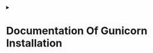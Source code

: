 <details>
<p align="center">
<summary><h1>Documentation Of Gunicorn Installation</h1></summary>
</p>

<table>
  <thead>
    <tr>
      <th>Author</th>
      <th>Created on</th>
      <th>Version</th>
      <th>Internal-Reviewer</th>
      <th>L0-Reviewer</th>
      <th>L1-Reviewer</th>
      <th>L2-Reviewer</th>
    </tr>
  </thead>
  <tbody>
    <tr>
      <td>Shubham</td>
      <td>15-04-25</td>
      <td>version 1</td>
      <td>Komal Jaiswal</td>
      <td>Gaurav Singla</td>
      <td>Rahul Gupta</td>
      <td>Mahesh Kumar</td>
    </tr>
  </tbody>
</table>

<h2>1. Purpose:</h2>
<p>This document provides a step-by-step guide to install  <code>Gunicorn</code> (Green Unicorn) .</p>

<h2>2. Prerequisites</h2
<ul>
  <li>A Linux-based system (Ubuntu/Debian/CentOS recommended)</li>
  <li>Python 3.6+ installed</li>
  <li>pip (Python package manager)</li>
  <li>A Python web application (Flask/Django/FastAPI, etc.)</li>
</ul>

<h2>3. Installation Steps</h2>

<h3>Step 1: Update System Packages</h3>
<pre><code>sudo apt update && sudo apt upgrade -y  # For Debian/Ubuntu
  </code></pre>
<pre><code>sudo yum update -y </code></pre>   # For CentOS/RHEL
</code></pre>

<h3>Step 2: Install Python & pip (if not installed)</h3>
<pre><code>sudo apt install python3 python3-pip python3-venv -y  # Debian/Ubuntu
</code></pre>
<pre><code>sudo yum install python3 python3-pip -y   # CentOS/RHEL
</code></pre>

<h3>Step 3: Create a Virtual Environment (Recommended)</h3>
<pre><code>python3 -m venv myenv
source myenv/bin/activate  # Activate the virtual environment
</code></pre>

<h3>Step 4: Install Gunicorn</h3>
<pre><code>pip install gunicorn
</code></pre>

<p><strong>Verify installation:</strong></p>
<pre><code>gunicorn --version
</code></pre>

<h2>4. Contacts</h2>
<table>
  <thead>
    <tr>
      <th>Name</th>
      <th>Email Address</th>
    </tr>
  </thead>
  <tbody>
    <tr>
      <td>Shubham Prasad</td>
      <td><a href="mailto:shubham.prasad.snaatak@mygurukulam.co">shubham.prasad.snaatak@mygurukulam.co</a></td>
    </tr>
  </tbody>
</table>


<h2>5. References</h2>
<table>
  <thead>
    <tr>
      <th>Links</th>
      <th>Descriptions</th>
    </tr>
  </thead>
  <tbody>
    <tr>
      <td><a href="https://www.digitalocean.com/community/tutorials/how-to-serve-flask-applications-with-gunicorn-and-nginx-on-ubuntu-18-04" target="_blank">https://www.digitalocean.com/community/tutorials/how-to-serve-flask-applications-with-gunicorn-and-nginx-on-ubuntu-18-04</a></td>
      <td>Intro & Installation of Gunicorn</td>
    </tr>
  </tbody>
</table>

</details>


